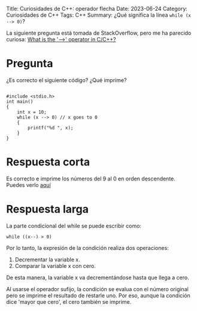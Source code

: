 Title: Curiosidades de C++: operador flecha
Date: 2023-06-24
Category: Curiosidades de C++
Tags: C++
Summary: ¿Qué significa la línea ```while (x --> 0)```?

La siguiente pregunta está tomada de StackOverflow, pero me ha parecido curiosa:
[What is the '-->' operator in C/C++?](https://stackoverflow.com/q/1642028/218774)


# Pregunta

¿Es correcto el siguiente código?
¿Qué imprime?

```

#include <stdio.h>
int main()
{
    int x = 10;
    while (x --> 0) // x goes to 0
    {
        printf("%d ", x);
    }
}

```

# Respuesta corta

Es correcto e imprime los números del 9 al 0 en orden descendente.
Puedes verlo [aquí](https://coliru.stacked-crooked.com/a/b1d9d6b6ade3552e)


# Respuesta larga

La parte condicional del while se puede escribir como:

```
while ((x--) > 0)
```

Por lo tanto, la expresión de la condición realiza dos operaciones:

1. Decrementar la variable x.
2. Comparar la variable x con cero.

De esta manera, la variable x va decrementándose hasta que llega a cero.

Al usarse el operador sufijo, la condición se evalua con el número original pero se imprime el resultado de restarle uno.
Por eso, aunque la condición dice 'mayor que cero', el cero también se imprime.
